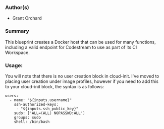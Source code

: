 ### Author(s)
  - Grant Orchard

### Summary
This blueprint creates a Docker host that can be used for many functions, including a valid endpoint for Codestream to use as part of its CI Workspace.

### Usage:
You will note that there is no user creation block in cloud-init. I've moved to placing user creation under image profiles, however if you need to add this to your cloud-init block, the syntax is as follows:
```
users:
  - name: "${inputs.username}"
    ssh-authorized-keys:
     - "${inputs.ssh_public_key}"
    sudo: ['ALL=(ALL) NOPASSWD:ALL']
    groups: sudo
    shell: /bin/bash
```